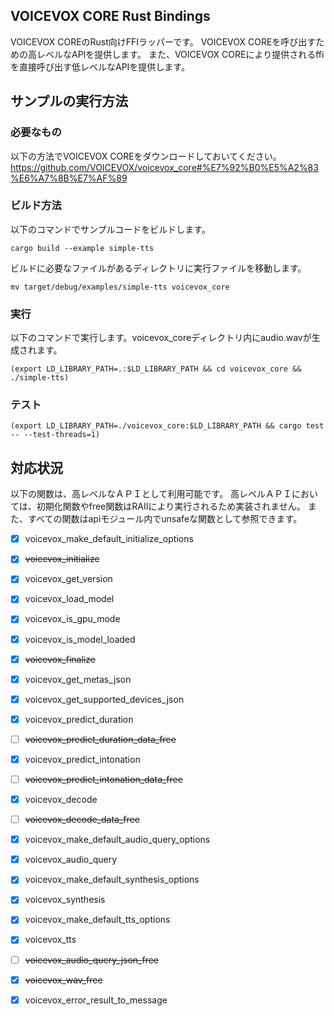 ## VOICEVOX CORE Rust Bindings

VOICEVOX COREのRust向けFFIラッパーです。
VOICEVOX COREを呼び出すための高レベルなAPIを提供します。
また、VOICEVOX COREにより提供されるffiを直接呼び出す低レベルなAPIを提供します。


## サンプルの実行方法

### 必要なもの

以下の方法でVOICEVOX COREをダウンロードしておいてください。
https://github.com/VOICEVOX/voicevox_core#%E7%92%B0%E5%A2%83%E6%A7%8B%E7%AF%89

### ビルド方法

以下のコマンドでサンプルコードをビルドします。
```
cargo build --example simple-tts
```

ビルドに必要なファイルがあるディレクトリに実行ファイルを移動します。
```
mv target/debug/examples/simple-tts voicevox_core
```

### 実行

以下のコマンドで実行します。voicevox_coreディレクトリ内にaudio.wavが生成されます。
```
(export LD_LIBRARY_PATH=.:$LD_LIBRARY_PATH && cd voicevox_core && ./simple-tts)
```

### テスト

```
(export LD_LIBRARY_PATH=./voicevox_core:$LD_LIBRARY_PATH && cargo test -- --test-threads=1)
```

## 対応状況

以下の関数は、高レベルなＡＰＩとして利用可能です。
高レベルＡＰＩにおいては、初期化関数やfree関数はRAIIにより実行されるため実装されません。
また、すべての関数はapiモジュール内でunsafeな関数として参照できます。

 - [x] voicevox_make_default_initialize_options
 - [x] ~~voicevox_initialize~~
 - [x] voicevox_get_version
 - [x] voicevox_load_model
 - [x] voicevox_is_gpu_mode
 - [x] voicevox_is_model_loaded
 - [x] ~~voicevox_finalize~~
 - [x] voicevox_get_metas_json
 - [x] voicevox_get_supported_devices_json
 - [x] voicevox_predict_duration
 - [ ] ~~voicevox_predict_duration_data_free~~
 - [x] voicevox_predict_intonation
 - [ ] ~~voicevox_predict_intonation_data_free~~
 - [x] voicevox_decode
 - [ ] ~~voicevox_decode_data_free~~
 - [x] voicevox_make_default_audio_query_options
 - [x] voicevox_audio_query
 - [x] voicevox_make_default_synthesis_options
 - [x] voicevox_synthesis
 - [x] voicevox_make_default_tts_options
 - [x] voicevox_tts
 - [ ] ~~voicevox_audio_query_json_free~~
 - [x] ~~voicevox_wav_free~~
 - [x] voicevox_error_result_to_message

